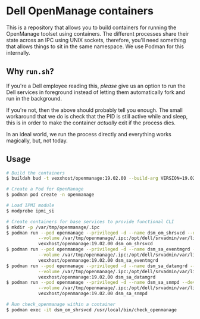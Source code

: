 # Dell OpenManage containers

This is a repository that allows you to build containers for running the
OpenManage toolset using containers.  The different processes share their
state across an IPC using UNIX sockets, therefore, you'll need something
that allows things to sit in the same namespace.  We use Podman for this
internally.

## Why `run.sh`?

If you're a Dell employee reading this, *please* give us an option to run
the Dell services in foreground instead of letting them automatically fork
and run in the background.

If you're not, then the above should probably tell you enough.  The small
workaround that we do is check that the PID is still active while and sleep,
this is in order to make the container *actually* exit if the process dies.

In an ideal world, we run the process directly and everything works magically,
but, not today.

## Usage

```bash
# Build the containers
$ buildah bud -t vexxhost/openmanage:19.02.00 --build-arg VERSION=19.02.00 .

# Create a Pod for OpenManage
$ podman pod create -n openmanage

# Load IPMI module
$ modprobe ipmi_si

# Create containers for base services to provide functional CLI
$ mkdir -p /var/tmp/openmanage/.ipc
$ podman run --pod openmanage --privileged -d --name dsm_om_shrsvcd --device /dev/ipmi0 \
            --volume /var/tmp/openmanage/.ipc:/opt/dell/srvadmin/var/lib/openmanage/.ipc 
            vexxhost/openmanage:19.02.00 dsm_om_shrsvcd
$ podman run --pod openmanage --privileged -d --name dsm_sa_eventmgrd --device /dev/ipmi0 \
            --volume /var/tmp/openmanage/.ipc:/opt/dell/srvadmin/var/lib/openmanage/.ipc
            vexxhost/openmanage:19.02.00 dsm_sa_eventmgrd
$ podman run --pod openmanage --privileged -d --name dsm_sa_datamgrd --device /dev/ipmi0 \
            --volume /var/tmp/openmanage/.ipc:/opt/dell/srvadmin/var/lib/openmanage/.ipc
            vexxhost/openmanage:19.02.00 dsm_sa_datamgrd
$ podman run --pod openmanage --privileged -d --name dsm_sa_snmpd --device /dev/ipmi0 \
            --volume /var/tmp/openmanage/.ipc:/opt/dell/srvadmin/var/lib/openmanage/.ipc
            vexxhost/openmanage:19.02.00 dsm_sa_snmpd

# Run check_openmanage within a container
$ podman exec -it dsm_om_shrsvcd /usr/local/bin/check_openmanage
```